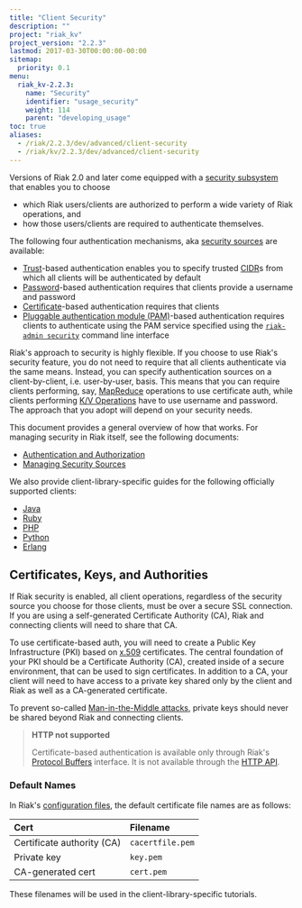 ```yaml
---
title: "Client Security"
description: ""
project: "riak_kv"
project_version: "2.2.3"
lastmod: 2017-03-30T00:00:00-00:00
sitemap:
  priority: 0.1
menu:
  riak_kv-2.2.3:
    name: "Security"
    identifier: "usage_security"
    weight: 114
    parent: "developing_usage"
toc: true
aliases:
  - /riak/2.2.3/dev/advanced/client-security
  - /riak/kv/2.2.3/dev/advanced/client-security
---
```


Versions of Riak 2.0 and later come equipped with a [security subsystem]({{<baseurl>}}riak/kv/2.2.3/using/security/basics) that enables you to choose

* which Riak users/clients are authorized to perform a wide variety of
  Riak operations, and
* how those users/clients are required to authenticate themselves.

The following four authentication mechanisms, aka [security sources]({{<baseurl>}}riak/kv/2.2.3/using/security/managing-sources/) are available:

* [Trust]({{<baseurl>}}riak/kv/2.2.3/using/security/managing-sources/#trust-based-authentication)-based
  authentication enables you to specify trusted
  [CIDR](http://en.wikipedia.org/wiki/Classless_Inter-Domain_Routing)s
  from which all clients will be authenticated by default
* [Password]({{<baseurl>}}riak/kv/2.2.3/using/security/managing-sources/#password-based-authentication)-based authentication requires
  that clients provide a username and password
* [Certificate]({{<baseurl>}}riak/kv/2.2.3/using/security/managing-sources/#certificate-based-authentication)-based authentication
  requires that clients
* [Pluggable authentication module (PAM)]({{<baseurl>}}riak/kv/2.2.3/using/security/managing-sources/#pam-based-authentication)-based authentication requires
  clients to authenticate using the PAM service specified using the
  [`riak-admin security`]({{<baseurl>}}riak/kv/2.2.3/using/security/managing-sources/#managing-sources)
  command line interface

Riak's approach to security is highly flexible. If you choose to use
Riak's security feature, you do not need to require that all clients
authenticate via the same means. Instead, you can specify authentication
sources on a client-by-client, i.e. user-by-user, basis. This means that
you can require clients performing, say, [MapReduce]({{<baseurl>}}riak/kv/2.2.3/developing/usage/mapreduce/)
operations to use certificate auth, while clients performing [K/V Operations]({{<baseurl>}}riak/kv/2.2.3/developing/usage) have to use username and password. The approach
that you adopt will depend on your security needs.

This document provides a general overview of how that works. For
managing security in Riak itself, see the following documents:

* [Authentication and Authorization]({{<baseurl>}}riak/kv/2.2.3/using/security/basics)
* [Managing Security Sources]({{<baseurl>}}riak/kv/2.2.3/using/security/managing-sources/)

We also provide client-library-specific guides for the following
officially supported clients:

* [Java]({{<baseurl>}}riak/kv/2.2.3/developing/usage/security/java)
* [Ruby]({{<baseurl>}}riak/kv/2.2.3/developing/usage/security/ruby)
* [PHP]({{<baseurl>}}riak/kv/2.2.3/developing/usage/security/php)
* [Python]({{<baseurl>}}riak/kv/2.2.3/developing/usage/security/python)
* [Erlang]({{<baseurl>}}riak/kv/2.2.3/developing/usage/security/erlang)

## Certificates, Keys, and Authorities

If Riak security is enabled, all client operations, regardless of the
security source you choose for those clients, must be over a secure SSL
connection. If you are using a self-generated Certificate Authority
(CA), Riak and connecting clients will need to share that CA.

To use certificate-based auth, you will need to create a Public Key
Infrastructure (PKI) based on
[x.509](http://en.wikipedia.org/wiki/X.509) certificates. The central
foundation of your PKI should be a Certificate Authority (CA), created
inside of a secure environment, that can be used to sign certificates.
In addition to a CA, your client will need to have access to a private
key shared only by the client and Riak as well as a CA-generated
certificate.

To prevent so-called [Man-in-the-Middle
attacks](http://en.wikipedia.org/wiki/Man-in-the-middle_attack), private
keys should never be shared beyond Riak and connecting clients.

> **HTTP not supported**
>
> Certificate-based authentication is available only through Riak's
[Protocol Buffers]({{<baseurl>}}riak/kv/2.2.3/developing/api/protocol-buffers/) interface. It is not available through the
[HTTP API]({{<baseurl>}}riak/kv/2.2.3/developing/api/http).

### Default Names

In Riak's [configuration files]({{<baseurl>}}riak/kv/2.2.3/configuring/reference/#security), the
default certificate file names are as follows:

Cert | Filename
:----|:-------
Certificate authority (CA) | `cacertfile.pem`
Private key | `key.pem`
CA-generated cert | `cert.pem`

These filenames will be used in the client-library-specific tutorials.
